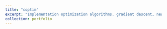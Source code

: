 ```yaml
---
title: "coptim"
excerpt: "Implementation optimization algorithms, gradient descent, newton's method, proximal descent, fast gradient methods...<br/><img src='/images/portfolio1.png'>"
collection: portfolio
---
```

